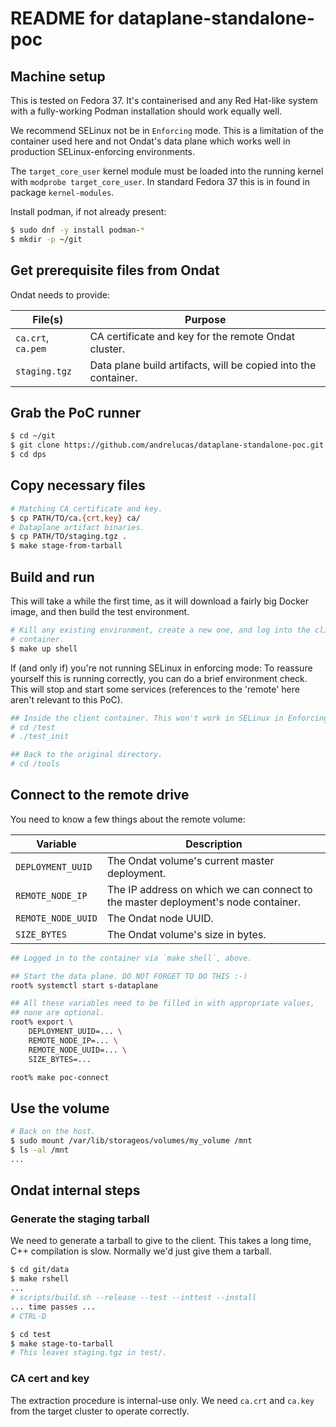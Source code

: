 # README for dataplane-standalone-poc

## Machine setup

This is tested on Fedora 37. It's containerised and any Red Hat-like system
with a fully-working Podman installation should work equally well.

We recommend SELinux not be in `Enforcing` mode. This is a limitation of the
container used here and not Ondat's data plane which works well in production
SELinux-enforcing environments.

The `target_core_user` kernel module must be loaded into the running kernel
with `modprobe target_core_user`. In standard Fedora 37 this is in found in
package `kernel-modules`.

Install podman, if not already present:

```sh
$ sudo dnf -y install podman-*
$ mkdir -p ~/git
```

## Get prerequisite files from Ondat

Ondat needs to provide:

| File(s) | Purpose |
| - | - |
| `ca.crt`, `ca.pem` | CA certificate and key for the remote Ondat cluster. |
| `staging.tgz` | Data plane build artifacts, will be copied into the container. |

## Grab the PoC runner

```sh
$ cd ~/git
$ git clone https://github.com/andrelucas/dataplane-standalone-poc.git dps
$ cd dps
```

## Copy necessary files

```sh
# Matching CA certificate and key.
$ cp PATH/TO/ca.{crt,key} ca/
# Dataplane artifact binaries.
$ cp PATH/TO/staging.tgz .
$ make stage-from-tarball
```

## Build and run

This will take a while the first time, as it will download a fairly big Docker
image, and then build the test environment.

```sh
# Kill any existing environment, create a new one, and log into the client
# container.
$ make up shell
```

If (and only if) you're not running SELinux in enforcing mode: To reassure yourself this is running correctly, you can do a brief environment
check. This will stop and start some services (references to the 'remote' here
aren't relevant to this PoC).

```sh
## Inside the client container. This won't work in SELinux in Enforcing mode.
# cd /test
# ./test_init

## Back to the original directory.
# cd /tools
```

## Connect to the remote drive

You need to know a few things about the remote volume:

| Variable | Description |
| - | - |
| `DEPLOYMENT_UUID` | The Ondat volume's current master deployment. |
| `REMOTE_NODE_IP` | The IP address on which we can connect to the master deployment's node container. |
| `REMOTE_NODE_UUID` | The Ondat node UUID. |
| `SIZE_BYTES` | The Ondat volume's size in bytes. |

```sh
## Logged in to the container via `make shell`, above.

## Start the data plane. DO NOT FORGET TO DO THIS :-)
root% systemctl start s-dataplane

## All these variables need to be filled in with appropriate values,
## none are optional.
root% export \
    DEPLOYMENT_UUID=... \
    REMOTE_NODE_IP=... \
    REMOTE_NODE_UUID=... \
    SIZE_BYTES=...

root% make poc-connect

```

## Use the volume

```sh
# Back on the host.
$ sudo mount /var/lib/storageos/volumes/my_volume /mnt
$ ls -al /mnt
...

```

## Ondat internal steps

### Generate the staging tarball

We need to generate a tarball to give to the client. This takes a long time,
C++ compilation is slow. Normally we'd just give them a tarball.

```sh
$ cd git/data
$ make rshell
...
# scripts/build.sh --release --test --inttest --install
... time passes ...
# CTRL-D

$ cd test
$ make stage-to-tarball
# This leaves staging.tgz in test/.
```

### CA cert and key

The extraction procedure is internal-use only. We need `ca.crt` and `ca.key`
from the target cluster to operate correctly.

